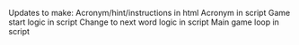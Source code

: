 Updates to make:
Acronym/hint/instructions in html
Acronym in script
Game start logic in script
Change to next word logic in script
Main game loop in script